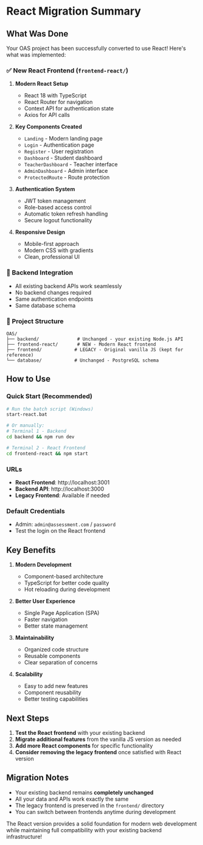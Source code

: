 # React Migration Summary

## What Was Done

Your OAS project has been successfully converted to use React! Here's what was implemented:

### ✅ New React Frontend (`frontend-react/`)

1. **Modern React Setup**
   - React 18 with TypeScript
   - React Router for navigation
   - Context API for authentication state
   - Axios for API calls

2. **Key Components Created**
   - `Landing` - Modern landing page
   - `Login` - Authentication page
   - `Register` - User registration
   - `Dashboard` - Student dashboard
   - `TeacherDashboard` - Teacher interface
   - `AdminDashboard` - Admin interface
   - `ProtectedRoute` - Route protection

3. **Authentication System**
   - JWT token management
   - Role-based access control
   - Automatic token refresh handling
   - Secure logout functionality

4. **Responsive Design**
   - Mobile-first approach
   - Modern CSS with gradients
   - Clean, professional UI

### 🔄 Backend Integration

- All existing backend APIs work seamlessly
- No backend changes required
- Same authentication endpoints
- Same database schema

### 📁 Project Structure

```
OAS/
├── backend/              # Unchanged - your existing Node.js API
├── frontend-react/       # NEW - Modern React frontend
├── frontend/            # LEGACY - Original vanilla JS (kept for reference)
└── database/            # Unchanged - PostgreSQL schema
```

## How to Use

### Quick Start (Recommended)
```bash
# Run the batch script (Windows)
start-react.bat

# Or manually:
# Terminal 1 - Backend
cd backend && npm run dev

# Terminal 2 - React Frontend  
cd frontend-react && npm start
```

### URLs
- **React Frontend**: http://localhost:3001
- **Backend API**: http://localhost:3000
- **Legacy Frontend**: Available if needed

### Default Credentials
- Admin: `admin@assessment.com` / `password`
- Test the login on the React frontend

## Key Benefits

1. **Modern Development**
   - Component-based architecture
   - TypeScript for better code quality
   - Hot reloading during development

2. **Better User Experience**
   - Single Page Application (SPA)
   - Faster navigation
   - Better state management

3. **Maintainability**
   - Organized code structure
   - Reusable components
   - Clear separation of concerns

4. **Scalability**
   - Easy to add new features
   - Component reusability
   - Better testing capabilities

## Next Steps

1. **Test the React frontend** with your existing backend
2. **Migrate additional features** from the vanilla JS version as needed
3. **Add more React components** for specific functionality
4. **Consider removing the legacy frontend** once satisfied with React version

## Migration Notes

- Your existing backend remains **completely unchanged**
- All your data and APIs work exactly the same
- The legacy frontend is preserved in the `frontend/` directory
- You can switch between frontends anytime during development

The React version provides a solid foundation for modern web development while maintaining full compatibility with your existing backend infrastructure!